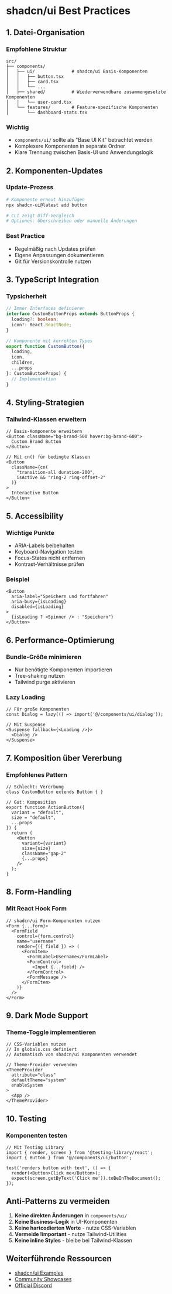 # shadcn/ui Best Practices

## 1. Datei-Organisation

### Empfohlene Struktur
```
src/
├── components/
│   ├── ui/              # shadcn/ui Basis-Komponenten
│   │   ├── button.tsx
│   │   ├── card.tsx
│   │   └── ...
│   ├── shared/          # Wiederverwendbare zusammengesetzte Komponenten
│   │   └── user-card.tsx
│   └── features/        # Feature-spezifische Komponenten
│       └── dashboard-stats.tsx
```

### Wichtig
- `components/ui/` sollte als "Base UI Kit" betrachtet werden
- Komplexere Komponenten in separate Ordner
- Klare Trennung zwischen Basis-UI und Anwendungslogik

## 2. Komponenten-Updates

### Update-Prozess
```bash
# Komponente erneut hinzufügen
npx shadcn-ui@latest add button

# CLI zeigt Diff-Vergleich
# Optionen: Überschreiben oder manuelle Änderungen
```

### Best Practice
- Regelmäßig nach Updates prüfen
- Eigene Anpassungen dokumentieren
- Git für Versionskontrolle nutzen

## 3. TypeScript Integration

### Typsicherheit
```typescript
// Immer Interfaces definieren
interface CustomButtonProps extends ButtonProps {
  loading?: boolean;
  icon?: React.ReactNode;
}

// Komponente mit korrekten Types
export function CustomButton({ 
  loading, 
  icon, 
  children, 
  ...props 
}: CustomButtonProps) {
  // Implementation
}
```

## 4. Styling-Strategien

### Tailwind-Klassen erweitern
```tsx
// Basis-Komponente erweitern
<Button className="bg-brand-500 hover:bg-brand-600">
  Custom Brand Button
</Button>

// Mit cn() für bedingte Klassen
<Button 
  className={cn(
    "transition-all duration-200",
    isActive && "ring-2 ring-offset-2"
  )}
>
  Interactive Button
</Button>
```

## 5. Accessibility

### Wichtige Punkte
- ARIA-Labels beibehalten
- Keyboard-Navigation testen
- Focus-States nicht entfernen
- Kontrast-Verhältnisse prüfen

### Beispiel
```tsx
<Button
  aria-label="Speichern und fortfahren"
  aria-busy={isLoading}
  disabled={isLoading}
>
  {isLoading ? <Spinner /> : "Speichern"}
</Button>
```

## 6. Performance-Optimierung

### Bundle-Größe minimieren
- Nur benötigte Komponenten importieren
- Tree-shaking nutzen
- Tailwind purge aktivieren

### Lazy Loading
```tsx
// Für große Komponenten
const Dialog = lazy(() => import('@/components/ui/dialog'));

// Mit Suspense
<Suspense fallback={<Loading />}>
  <Dialog />
</Suspense>
```

## 7. Komposition über Vererbung

### Empfohlenes Pattern
```tsx
// Schlecht: Vererbung
class CustomButton extends Button { }

// Gut: Komposition
export function ActionButton({ 
  variant = "default",
  size = "default",
  ...props 
}) {
  return (
    <Button 
      variant={variant} 
      size={size}
      className="gap-2"
      {...props}
    />
  );
}
```

## 8. Form-Handling

### Mit React Hook Form
```tsx
// shadcn/ui Form-Komponenten nutzen
<Form {...form}>
  <FormField
    control={form.control}
    name="username"
    render={({ field }) => (
      <FormItem>
        <FormLabel>Username</FormLabel>
        <FormControl>
          <Input {...field} />
        </FormControl>
        <FormMessage />
      </FormItem>
    )}
  />
</Form>
```

## 9. Dark Mode Support

### Theme-Toggle implementieren
```tsx
// CSS-Variablen nutzen
// In globals.css definiert
// Automatisch von shadcn/ui Komponenten verwendet

// Theme-Provider verwenden
<ThemeProvider
  attribute="class"
  defaultTheme="system"
  enableSystem
>
  <App />
</ThemeProvider>
```

## 10. Testing

### Komponenten testen
```tsx
// Mit Testing Library
import { render, screen } from '@testing-library/react';
import { Button } from '@/components/ui/button';

test('renders button with text', () => {
  render(<Button>Click me</Button>);
  expect(screen.getByText('Click me')).toBeInTheDocument();
});
```

## Anti-Patterns zu vermeiden

1. **Keine direkten Änderungen** in `components/ui/`
2. **Keine Business-Logik** in UI-Komponenten
3. **Keine hartcodierten Werte** - nutze CSS-Variablen
4. **Vermeide !important** - nutze Tailwind-Utilities
5. **Keine inline Styles** - bleibe bei Tailwind-Klassen

## Weiterführende Ressourcen

- [shadcn/ui Examples](https://github.com/shadcn-ui/ui/tree/main/examples)
- [Community Showcases](https://github.com/birobirobiro/awesome-shadcn-ui)
- [Official Discord](https://discord.gg/shadcn)